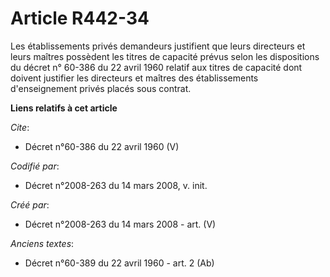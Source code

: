 # Article R442-34

Les établissements privés demandeurs justifient que leurs directeurs et leurs maîtres possèdent les titres de capacité prévus
selon les dispositions du décret n° 60-386 du 22 avril 1960 relatif aux titres de capacité dont doivent justifier les
directeurs et maîtres des établissements d'enseignement privés placés sous contrat.

**Liens relatifs à cet article**

_Cite_:

  - Décret n°60-386 du 22 avril 1960 (V)

_Codifié par_:

  - Décret n°2008-263 du 14 mars 2008, v. init.

_Créé par_:

  - Décret n°2008-263 du 14 mars 2008 - art. (V)

_Anciens textes_:

  - Décret n°60-389 du 22 avril 1960 - art. 2 (Ab)
